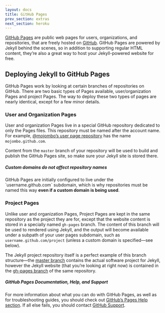 ```yaml
---
layout: docs
title: GitHub Pages
prev_section: extras
next_section: heroku
---
```


[GitHub Pages](https://pages.github.com) are public web pages for users, organizations, and repositories, that are freely hosted on [GitHub](https://github.com/). GitHub Pages are powered by Jekyll behind the scenes, so in addition to supporting regular HTML content, they’re also a great way to host your Jekyll-powered website for free.

## Deploying Jekyll to GitHub Pages

GitHub Pages work by looking at certain branches of repositories on GitHub. There are two basic types of Pages available, user/organization Pages and project Pages. The way to deploy these two types of pages are nearly identical, except for a few minor details.

### User and Organization Pages

User and organization Pages live in a special GitHub repository dedicated to only the Pages files. This repository must be named after the account name. For example, [@mojombo’s user page repository](https://github.com/mojombo/mojombo.github.com) has the name `mojombo.github.com`.

Content from the `master` branch of your repository will be used to build and publish the GitHub Pages site, so make sure your Jekyll site is stored there.

<div class="note info">
  <h5>Custom domains do not affect repository names</h5>
  <p>GitHub Pages are initially configured to live under the `username.github.com` subdomain, which is why repositories must be named this way <strong>even if a custom domain is being used</strong>.</p>
</div>

### Project Pages

Unlike user and organization Pages, Project Pages are kept in the same repository as the project they are for, except that the website content is stored in a specially named `gh-pages` branch. The content of this branch will be used to rendered using Jekyll, and the output will become available under a subpath of your user pages subdomain, such as `username.github.com/project` (unless a custom domain is specified—see below).

The Jekyll project repository itself is a perfect example of this branch structure—the [master branch](https://github.com/mojombo/jekyll) contains the actual software project for Jekyll, however the Jekyll website (that you’re looking at right now) is contained in the [gh-pages branch](https://github.com/mojombo/jekyll/tree/gh-pages) of the same repository.

<div class="note">
  <h5>GitHub Pages Documentation, Help, and Support</h5>
  <p>For more information about what you can do with GitHub Pages, as well as for troubleshooting guides, you should check out <a href="https://help.github.com/categories/20/articles">GitHub’s Pages Help section</a>. If all else fails, you should contact <a href="https://github.com/contact">GitHub Support</a>.</p>
</div>
